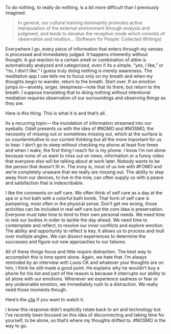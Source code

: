 To do nothing, to really do nothing, is a bit more difficult than I previously imagined.

>In general, our cultural training dominantly promotes active manipulation of the external environment through analysis and judgment, and tends to devalue the receptive mode which consists of observation and intuition… (Software for People: Collected Writings)

Everywhere I go, every piece of information that enters through my senses is processed and immediately judged. It happens inherently without thought. A gut reaction to a certain smell or combination of attire is automatically analyzed and categorized, even if its a simple, “yes, I like,” or “no, I don’t like.” I guess truly doing nothing is merely awareness. The meditation app I use tells me to focus only on my breath and when my thoughts begin to wander, return to the breath. Start over. If an emotion jumps in—anxiety, anger, sleepiness—note that its there, but return to the breath. I suppose translating that to doing nothing without intentional mediation requires observation of our surroundings and observing things as they are. 

Here is this thing. This is what it is and that’s all. 

Its a recurring topic— the inundation of information streamed into our eyeballs. Odell presents us with the idea of #NOMO and #NOSMO, the necessity of missing out or sometimes missing out, which at the surface is so counterintuitive to our current thinking but all the more important for us to hear. I don’t go to sleep without checking my phone at least five times and when I wake, the first thing I reach for is my phone. I know I’m not alone because none of us want to miss out on news, information or a funny video that everyone else will be talking about at work later. Nobody wants to be the person that doesn’t fit in. The irony is, most of us live with #FOMO and we’re completely unaware that we really are missing out. The ability to step away from our devices, to live in the now, can often supply us with a peace and satisfaction that is indescribable. 

I like the comments on self care. We often think of self care as a day at the spa or a hot bath with a colorful bath bomb. That form of self care is pampering, most often in the physical sense. Don’t get me wrong, those activities can be included in real self care but the core idea is preservation. Everyone must take time to tend to their own personal needs. We need time to rest our bodies in order to tackle the day ahead. We need time to contemplate and reflect, to resolve our inner conflicts and explore emotion. The ability and opportunity to reflect is key. It allows us to process and mull over multiple angles. We can dissect experiences to determine the successes and figure out new approaches to our failures. 

All of these things focus and little require distraction. The best way to accomplish this is time spent alone. Again, we hate that. I’m always reminded by an interview with Louis CK and whatever your thoughts are on him, I think he still made a good point. He explains why he wouldn’t buy a phone for his kid and part of the reason is because it interrupts our ability to sit alone with our emotions. Whenever we experience sadness or fear or any undesirable emotion, we immediately rush to a distraction. We really need those moments though. 

Here’s the [clip](https://www.youtube.com/watch?v=5HbYScltf1c) if you want to watch it. 

I know this response didn’t explicitly relate back to art and technology but I’ve recently been focused on this idea of disconnecting and taking time for yourself, to be alone, so that’s where my thoughts drifted to. #NOSMO is the way to go. 
